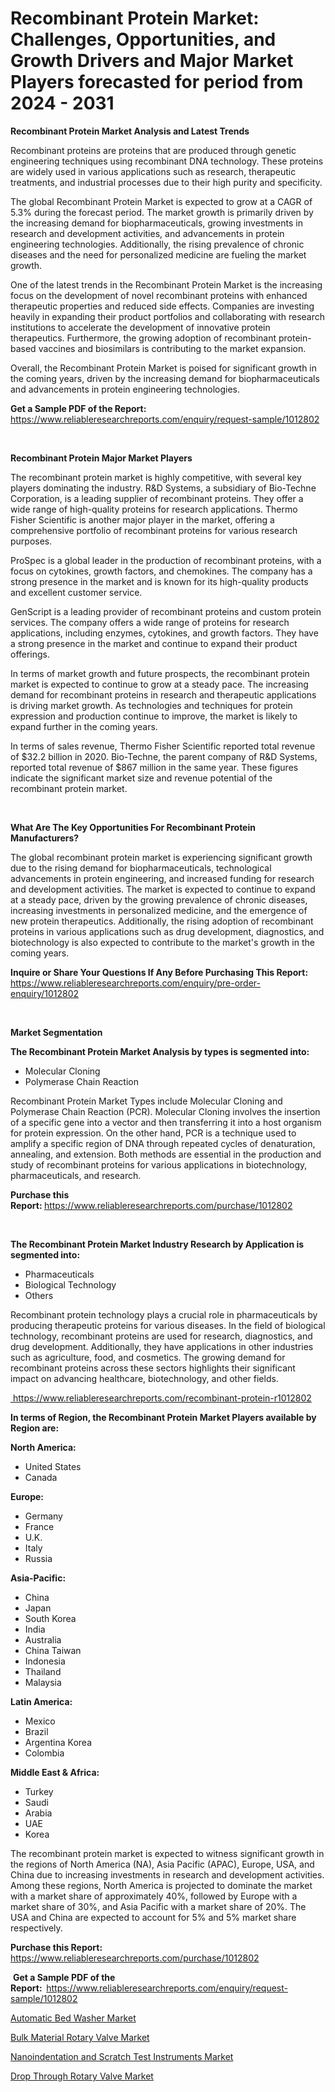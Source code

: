 <p><h1>Recombinant Protein Market: Challenges, Opportunities, and Growth Drivers and Major Market Players forecasted for period from 2024 - 2031</h1></p><p><strong>Recombinant Protein Market Analysis and Latest Trends</strong></p>
<p><p>Recombinant proteins are proteins that are produced through genetic engineering techniques using recombinant DNA technology. These proteins are widely used in various applications such as research, therapeutic treatments, and industrial processes due to their high purity and specificity.</p><p>The global Recombinant Protein Market is expected to grow at a CAGR of 5.3% during the forecast period. The market growth is primarily driven by the increasing demand for biopharmaceuticals, growing investments in research and development activities, and advancements in protein engineering technologies. Additionally, the rising prevalence of chronic diseases and the need for personalized medicine are fueling the market growth.</p><p>One of the latest trends in the Recombinant Protein Market is the increasing focus on the development of novel recombinant proteins with enhanced therapeutic properties and reduced side effects. Companies are investing heavily in expanding their product portfolios and collaborating with research institutions to accelerate the development of innovative protein therapeutics. Furthermore, the growing adoption of recombinant protein-based vaccines and biosimilars is contributing to the market expansion.</p><p>Overall, the Recombinant Protein Market is poised for significant growth in the coming years, driven by the increasing demand for biopharmaceuticals and advancements in protein engineering technologies.</p></p>
<p><strong>Get a Sample PDF of the Report:&nbsp;</strong> <a href="https://www.reliableresearchreports.com/enquiry/request-sample/1012802">https://www.reliableresearchreports.com/enquiry/request-sample/1012802</a></p>
<p>&nbsp;</p>
<p><strong>Recombinant Protein Major Market Players</strong></p>
<p><p>The recombinant protein market is highly competitive, with several key players dominating the industry. R&D Systems, a subsidiary of Bio-Techne Corporation, is a leading supplier of recombinant proteins. They offer a wide range of high-quality proteins for research applications. Thermo Fisher Scientific is another major player in the market, offering a comprehensive portfolio of recombinant proteins for various research purposes.</p><p>ProSpec is a global leader in the production of recombinant proteins, with a focus on cytokines, growth factors, and chemokines. The company has a strong presence in the market and is known for its high-quality products and excellent customer service.</p><p>GenScript is a leading provider of recombinant proteins and custom protein services. The company offers a wide range of proteins for research applications, including enzymes, cytokines, and growth factors. They have a strong presence in the market and continue to expand their product offerings.</p><p>In terms of market growth and future prospects, the recombinant protein market is expected to continue to grow at a steady pace. The increasing demand for recombinant proteins in research and therapeutic applications is driving market growth. As technologies and techniques for protein expression and production continue to improve, the market is likely to expand further in the coming years.</p><p>In terms of sales revenue, Thermo Fisher Scientific reported total revenue of $32.2 billion in 2020. Bio-Techne, the parent company of R&D Systems, reported total revenue of $867 million in the same year. These figures indicate the significant market size and revenue potential of the recombinant protein market.</p></p>
<p>&nbsp;</p>
<p><strong>What Are The Key Opportunities For Recombinant Protein Manufacturers?</strong></p>
<p><p>The global recombinant protein market is experiencing significant growth due to the rising demand for biopharmaceuticals, technological advancements in protein engineering, and increased funding for research and development activities. The market is expected to continue to expand at a steady pace, driven by the growing prevalence of chronic diseases, increasing investments in personalized medicine, and the emergence of new protein therapeutics. Additionally, the rising adoption of recombinant proteins in various applications such as drug development, diagnostics, and biotechnology is also expected to contribute to the market's growth in the coming years.</p></p>
<p><strong>Inquire or Share Your Questions If Any Before Purchasing This Report:</strong> <a href="https://www.reliableresearchreports.com/enquiry/pre-order-enquiry/1012802">https://www.reliableresearchreports.com/enquiry/pre-order-enquiry/1012802</a></p>
<p>&nbsp;</p>
<p><strong>Market Segmentation</strong></p>
<p><strong>The Recombinant Protein Market Analysis by types is segmented into:</strong></p>
<p><ul><li>Molecular Cloning</li><li>Polymerase Chain Reaction</li></ul></p>
<p><p>Recombinant Protein Market Types include Molecular Cloning and Polymerase Chain Reaction (PCR). Molecular Cloning involves the insertion of a specific gene into a vector and then transferring it into a host organism for protein expression. On the other hand, PCR is a technique used to amplify a specific region of DNA through repeated cycles of denaturation, annealing, and extension. Both methods are essential in the production and study of recombinant proteins for various applications in biotechnology, pharmaceuticals, and research.</p></p>
<p><strong>Purchase this Report:&nbsp;</strong><a href="https://www.reliableresearchreports.com/purchase/1012802">https://www.reliableresearchreports.com/purchase/1012802</a></p>
<p>&nbsp;</p>
<p><strong>The Recombinant Protein Market Industry Research by Application is segmented into:</strong></p>
<p><ul><li>Pharmaceuticals</li><li>Biological Technology</li><li>Others</li></ul></p>
<p><p>Recombinant protein technology plays a crucial role in pharmaceuticals by producing therapeutic proteins for various diseases. In the field of biological technology, recombinant proteins are used for research, diagnostics, and drug development. Additionally, they have applications in other industries such as agriculture, food, and cosmetics. The growing demand for recombinant proteins across these sectors highlights their significant impact on advancing healthcare, biotechnology, and other fields.</p></p>
<p><a href="https://www.reliableresearchreports.com/recombinant-protein-r1012802">&nbsp;https://www.reliableresearchreports.com/recombinant-protein-r1012802</a></p>
<p><strong>In terms of Region, the Recombinant Protein Market Players available by Region are:</strong></p>
<p>
    <p> <strong> North America: </strong>
        <ul>
            <li>United States</li>
            <li>Canada</li>
        </ul>
        </p> 
    <p> <strong> Europe: </strong>
        <ul>
            <li>Germany</li>
            <li>France</li>
            <li>U.K.</li>
            <li>Italy</li>
            <li>Russia</li>
        </ul>
        </p> 
    <p> <strong> Asia-Pacific: </strong>
        <ul>
            <li>China</li>
            <li>Japan</li>
            <li>South Korea</li>
            <li>India</li>
            <li>Australia</li>
            <li>China Taiwan</li>
            <li>Indonesia</li>
            <li>Thailand</li>
            <li>Malaysia</li>
        </ul>
        </p> 
    <p> <strong> Latin America: </strong>
        <ul>
            <li>Mexico</li>
            <li>Brazil</li>
            <li>Argentina Korea</li>
            <li>Colombia</li>
        </ul>
        </p> 
    <p> <strong> Middle East & Africa: </strong>
        <ul>
            <li>Turkey</li>
            <li>Saudi</li>
            <li>Arabia</li>
            <li>UAE</li>
            <li>Korea</li>
        </ul>
    </p>
    </p>
<p><p>The recombinant protein market is expected to witness significant growth in the regions of North America (NA), Asia Pacific (APAC), Europe, USA, and China due to increasing investments in research and development activities. Among these regions, North America is projected to dominate the market with a market share of approximately 40%, followed by Europe with a market share of 30%, and Asia Pacific with a market share of 20%. The USA and China are expected to account for 5% and 5% market share respectively.</p></p>
<p><strong>Purchase this Report: </strong><a href="https://www.reliableresearchreports.com/purchase/1012802">https://www.reliableresearchreports.com/purchase/1012802</a></p>
<p>&nbsp;<strong>Get a Sample PDF of the Report:&nbsp;&nbsp;</strong><a href="https://www.reliableresearchreports.com/enquiry/request-sample/1012802">https://www.reliableresearchreports.com/enquiry/request-sample/1012802</a></p>
<p><strong></strong></p>
<p><p><a href="https://github.com/jodemen/Market-Research-Report-List-3/blob/main/automatic-bed-washer-market.md">Automatic Bed Washer Market</a></p><p><a href="https://www.linkedin.com/pulse/insights-bulk-material-rotary-valve-market-share-competitive-yhmyc?trackingId=PxtoUjEEubXPE78nWHDAMg%3D%3D">Bulk Material Rotary Valve Market</a></p><p><a href="https://github.com/marloy8/Market-Research-Report-List-5/blob/main/nanoindentation-and-scratch-test-instruments-market.md">Nanoindentation and Scratch Test Instruments Market</a></p><p><a href="https://www.linkedin.com/pulse/drop-through-rotary-valve-market-global-regional-analysis-focus-t8fsc?trackingId=3SGaAMTXamjSs8yOS1Jotw%3D%3D">Drop Through Rotary Valve Market</a></p></p>